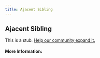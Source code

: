 ```yaml
---
title: Ajacent Sibling
---
```


## Ajacent Sibling

This is a stub. [Help our community expand it.](https://github.com/freeCodeCamp/guide-articles/tree/master/articles/CSS/Selectors/General/Ajacent-Sibling/index.md)

<!-- The article goes here, in GitHub-flavored Markdown. Feel free to add YouTube videos, images, and CodePen/JSBin embeds  -->

#### More Information:
<!-- Please add any articles you think might be helpful to read before writing the article -->


